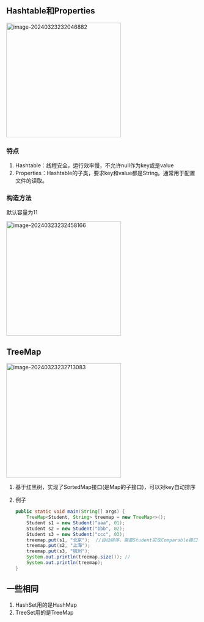 ## Hashtable和Properties

<img src="https://img2023.cnblogs.com/blog/3406637/202403/3406637-20240323232047207-1896386184.png" alt="image-20240323232046882" width="300" />

### 特点

1. Hashtable：线程安全，运行效率慢，不允许null作为key或是value
2. Properties：Hashtable的子类，要求key和value都是String。通常用于配置文件的读取。

### 构造方法

默认容量为11

<img src="https://img2023.cnblogs.com/blog/3406637/202403/3406637-20240323232458052-106189808.png" alt="image-20240323232458166" width="300" />

## TreeMap

<img src="https://img2023.cnblogs.com/blog/3406637/202403/3406637-20240323232713349-601188857.png" alt="image-20240323232713083" width="300" />

1. 基于红黑树，实现了SortedMap接口(是Map的子接口)，可以对key自动排序

2. 例子

   ```java
   public static void main(String[] args) {
       TreeMap<Student, String> treemap = new TreeMap<>();
       Student s1 = new Student("aaa", 01);
       Student s2 = new Student("bbb", 02);
       Student s3 = new Student("ccc", 03);
       treemap.put(s1, "北京");  //自动排序，需要Student实现Comparable接口
       treemap.put(s2, "上海");
       treemap.put(s3, "杭州");
       System.out.println(treemap.size()); //
       System.out.println(treemap);
   }
   ```

## 一些相同

1. HashSet用的是HashMap
2. TreeSet用的是TreeMap
